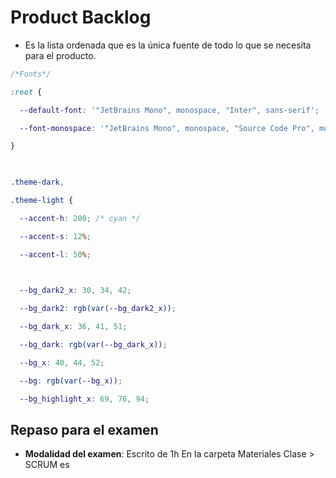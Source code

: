 # Product Backlog
- Es la lista ordenada que es la única fuente de todo lo que se necesita para el producto.
```css
/*Fonts*/

:root {

  --default-font: '"JetBrains Mono", monospace, "Inter", sans-serif';

  --font-monospace: '"JetBrains Mono", monospace, "Source Code Pro", monospace'; /*Code block text*/

}

  

.theme-dark,

.theme-light {

  --accent-h: 200; /* cyan */

  --accent-s: 12%;

  --accent-l: 50%;

  

  --bg_dark2_x: 30, 34, 42;

  --bg_dark2: rgb(var(--bg_dark2_x));

  --bg_dark_x: 36, 41, 51;

  --bg_dark: rgb(var(--bg_dark_x));

  --bg_x: 40, 44, 52;

  --bg: rgb(var(--bg_x));

  --bg_highlight_x: 69, 76, 94;
```

## Repaso para el examen
- **Modalidad del examen**: Escrito de 1h
En la carpeta Materiales Clase > SCRUM es
